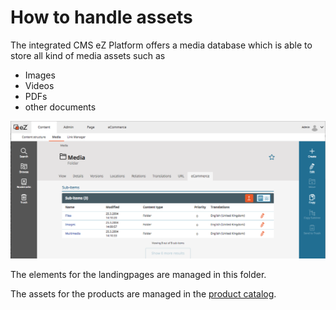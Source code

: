 # How to handle assets

The integrated CMS eZ Platform offers a media database which is able to store all kind of media assets such as

  - Images
  - Videos
  - PDFs
  - other documents

![](img/media.png)

The elements for the landingpages are managed in this folder.

The assets for the products are managed in the [product catalog](../shop_administration/manage_products_and_categories_with_the_ez_dataprovider.md).  
